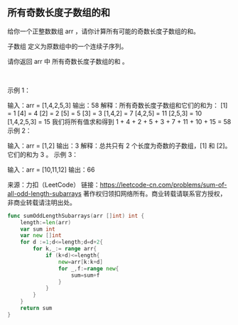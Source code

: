 ## 所有奇数长度子数组的和
给你一个正整数数组 arr ，请你计算所有可能的奇数长度子数组的和。

子数组 定义为原数组中的一个连续子序列。

请你返回 arr 中 所有奇数长度子数组的和 。

 

示例 1：

输入：arr = [1,4,2,5,3]
输出：58
解释：所有奇数长度子数组和它们的和为：
[1] = 1
[4] = 4
[2] = 2
[5] = 5
[3] = 3
[1,4,2] = 7
[4,2,5] = 11
[2,5,3] = 10
[1,4,2,5,3] = 15
我们将所有值求和得到 1 + 4 + 2 + 5 + 3 + 7 + 11 + 10 + 15 = 58
示例 2：

输入：arr = [1,2]
输出：3
解释：总共只有 2 个长度为奇数的子数组，[1] 和 [2]。它们的和为 3 。
示例 3：

输入：arr = [10,11,12]
输出：66

来源：力扣（LeetCode）
链接：https://leetcode-cn.com/problems/sum-of-all-odd-length-subarrays
著作权归领扣网络所有。商业转载请联系官方授权，非商业转载请注明出处。
```go
func sumOddLengthSubarrays(arr []int) int {
    length:=len(arr)
    var sum int
    var new []int
    for d :=1;d<=length;d=d+2{
        for k,_:= range arr{
            if (k+d)<=length{
                new=arr[k:k+d]
                for _,f:=range new{
                    sum=sum+f
                }
            }
        }
    }
    return sum
}
```
